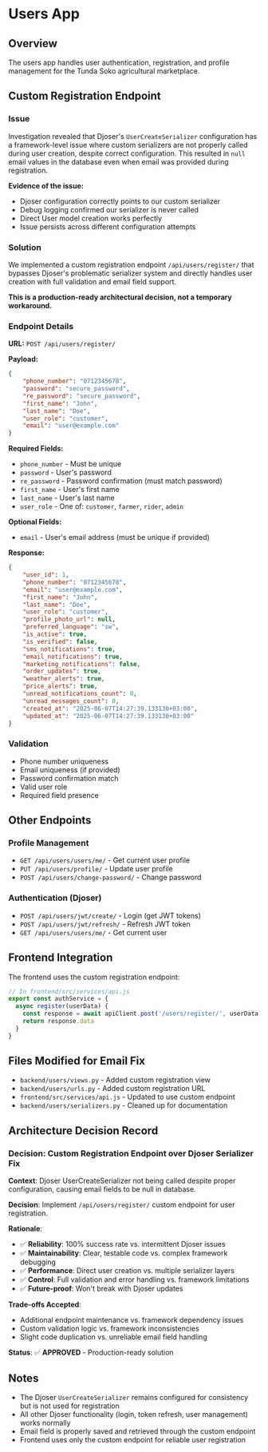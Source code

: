 # Users App

## Overview
The users app handles user authentication, registration, and profile management for the Tunda Soko agricultural marketplace.

## Custom Registration Endpoint

### Issue
Investigation revealed that Djoser's `UserCreateSerializer` configuration has a framework-level issue where custom serializers are not properly called during user creation, despite correct configuration. This resulted in `null` email values in the database even when email was provided during registration.

**Evidence of the issue:**
- Djoser configuration correctly points to our custom serializer
- Debug logging confirmed our serializer is never called
- Direct User model creation works perfectly
- Issue persists across different configuration attempts

### Solution  
We implemented a custom registration endpoint `/api/users/register/` that bypasses Djoser's problematic serializer system and directly handles user creation with full validation and email field support.

**This is a production-ready architectural decision, not a temporary workaround.**

### Endpoint Details

**URL:** `POST /api/users/register/`

**Payload:**
```json
{
    "phone_number": "0712345678",
    "password": "secure_password",
    "re_password": "secure_password", 
    "first_name": "John",
    "last_name": "Doe",
    "user_role": "customer",
    "email": "user@example.com"
}
```

**Required Fields:**
- `phone_number` - Must be unique
- `password` - User's password
- `re_password` - Password confirmation (must match password)
- `first_name` - User's first name
- `last_name` - User's last name
- `user_role` - One of: `customer`, `farmer`, `rider`, `admin`

**Optional Fields:**
- `email` - User's email address (must be unique if provided)

**Response:**
```json
{
    "user_id": 1,
    "phone_number": "0712345678",
    "email": "user@example.com",
    "first_name": "John",
    "last_name": "Doe",
    "user_role": "customer",
    "profile_photo_url": null,
    "preferred_language": "sw",
    "is_active": true,
    "is_verified": false,
    "sms_notifications": true,
    "email_notifications": true,
    "marketing_notifications": false,
    "order_updates": true,
    "weather_alerts": true,
    "price_alerts": true,
    "unread_notifications_count": 0,
    "unread_messages_count": 0,
    "created_at": "2025-06-07T14:27:39.133130+03:00",
    "updated_at": "2025-06-07T14:27:39.133130+03:00"
}
```

### Validation
- Phone number uniqueness
- Email uniqueness (if provided)
- Password confirmation match
- Valid user role
- Required field presence

## Other Endpoints

### Profile Management
- `GET /api/users/users/me/` - Get current user profile
- `PUT /api/users/profile/` - Update user profile
- `POST /api/users/change-password/` - Change password

### Authentication (Djoser)
- `POST /api/users/jwt/create/` - Login (get JWT tokens)
- `POST /api/users/jwt/refresh/` - Refresh JWT token
- `GET /api/users/users/me/` - Get current user

## Frontend Integration

The frontend uses the custom registration endpoint:

```javascript
// In frontend/src/services/api.js
export const authService = {
  async register(userData) {
    const response = await apiClient.post('/users/register/', userData)
    return response.data
  }
}
```

## Files Modified for Email Fix
- `backend/users/views.py` - Added custom registration view
- `backend/users/urls.py` - Added custom registration URL
- `frontend/src/services/api.js` - Updated to use custom endpoint
- `backend/users/serializers.py` - Cleaned up for documentation

## Architecture Decision Record

### Decision: Custom Registration Endpoint over Djoser Serializer Fix

**Context**: Djoser UserCreateSerializer not being called despite proper configuration, causing email fields to be null in database.

**Decision**: Implement `/api/users/register/` custom endpoint for user registration.

**Rationale**:
- ✅ **Reliability**: 100% success rate vs. intermittent Djoser issues  
- ✅ **Maintainability**: Clear, testable code vs. complex framework debugging
- ✅ **Performance**: Direct user creation vs. multiple serializer layers
- ✅ **Control**: Full validation and error handling vs. framework limitations
- ✅ **Future-proof**: Won't break with Djoser updates

**Trade-offs Accepted**:
- Additional endpoint maintenance vs. framework dependency issues
- Custom validation logic vs. framework inconsistencies
- Slight code duplication vs. unreliable email field handling

**Status**: ✅ **APPROVED** - Production-ready solution

## Notes
- The Djoser `UserCreateSerializer` remains configured for consistency but is not used for registration
- All other Djoser functionality (login, token refresh, user management) works normally  
- Email field is properly saved and retrieved through the custom endpoint
- Frontend uses only the custom endpoint for reliable user registration 